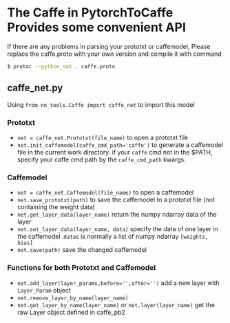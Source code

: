# The Caffe in PytorchToCaffe Provides some convenient API

If there are any problems in parsing your prototxt or caffemodel, Please replace
the caffe.proto with your own version and compile it with command
```bash
$ protoc --python_out . caffe.proto
```

## caffe_net.py

Using `from nn_tools.Caffe import caffe_net` to import this model

### Prototxt

- `net = caffe_net.Prototxt(file_name)` to open a prototxt file
- `net.init_caffemodel(caffe_cmd_path='caffe')` to generate a caffemodel file in the current work directory. if your `caffe` cmd not in the \$PATH, specify your caffe cmd path by the `caffe_cmd_path` kwargs.

### Caffemodel

- `net = caffe_net.Caffemodel(file_name)` to open a caffemodel
- `net.save_prototxt(path)` to save the caffemodel to a prototxt file (not containing the weight data)
- `net.get_layer_data(layer_name)` return the numpy ndarray data of the layer
- `net.set_layer_data(layer_name, data)` specify the data of one layer in the caffemodel .`datas` is normally a list of numpy ndarray `[weights, bias]`
- `net.save(path)` save the changed caffemodel

### Functions for both Prototxt and Caffemodel

- `net.add_layer(layer_params,before='',after='')` add a new layer with `Layer_Param` object
- `net.remove_layer_by_name(layer_name)`
- `net.get_layer_by_name(layer_name)` or `net.layer(layer_name)` get the raw Layer object defined in caffe_pb2
